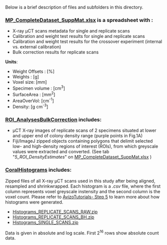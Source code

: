 Below is a brief description of files and subfolders in this directory.

### [MP_CompleteDataset_SuppMat.xlsx](https://github.com/LeoBertini/CoralMethodsPaper/blob/main/Data/MP_CompleteDataset_SuppMat.xlsx) is a spreadsheet with :
 - X-ray µCT scans metadata for single and replicate scans
 - Calibration and weight test results for single and replicate scans
 - Calibration and weight test results for the crossover experiment (internal vs. external calibration)
 - Bulk correction results for replicate scans

**Units**:
- Weight Offsets : [\%]
- Weights : [g]
- Voxel size: [mm]
- Specimen volume : [cm<sup>3</sup>]
- SurfaceArea : [mm<sup>2</sup>]
- AreaOverVol: [cm<sup>-1</sup>]
- Density: [g cm<sup>-3</sup>]


### [ROI_AnalysesBulkCorrection](https://github.com/LeoBertini/CoralMethodsPaper/blob/main/Data/ROI_AnalysesBulkCorrection) includes:
 - µCT X-ray images of replicate scans of 2 specimens situated at lower and upper end of colony density range (purple points in Fig.1A)
 - Fiji/ImageJ zipped objects containing polygons that delimit selected low- and high-density regions of interest (ROIs), 
from which greyscale values were extracted and converted. (See tab "*5_ROI_DensityEstimates*" on 
[MP_CompleteDataset_SuppMat.xlsx](https://github.com/LeoBertini/CoralMethodsPaper/blob/main/Data/MP_CompleteDataset_SuppMat.xlsx) )

### [CoralHistograms](https://github.com/LeoBertini/CoralMethodsPaper/blob/main/Data/CoralHistograms) includes:

Zipped files of all X-ray µCT scans used in this study after being aligned, resampled and shrinkwrapped. 
Each histogram is a *.csv* file, where the first column represents voxel greyscale instensity and the second column  is the voxel count. Please refer to [AvizoTutorials- Step 5](https://github.com/LeoBertini/CoralMethodsPaper/blob/509f82eb5d21461247551fc28c7af863f605924e/AvizoTutorials/README.md) to learn more about how histograms were generated.

- [Histograms_REPLICATE_SCANS_RAW.zip](https://github.com/LeoBertini/CoralMethodsPaper/blob/main/Data/CoralHistograms/Histograms_REPLICATE_SCANS_RAW.zip) 
- [Histograms_REPLICATE_SCANS_BH.zip](https://github.com/LeoBertini/CoralMethodsPaper/blob/main/Data/CoralHistograms/Histograms_REPLICATE_SCANS_BH.zip)
- [Histograms_SINGLE_SCANS.zip](https://github.com/LeoBertini/CoralMethodsPaper/blob/main/Data/CoralHistograms/Histograms_SINGLE_SCANS.zip) 

Data is given in absolute and log scale. First 2<sup>16</sup> rows show absolute count data.
